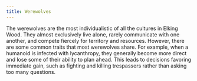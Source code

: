 ```yaml
---
title: Werewolves
---
```


The werewolves are the most individualistic of all the cultures in Elking Wood. They almost exclusively live alone, rarely communicate with one another, and compete fiercely for territory and resources. However, there are some common traits that most werewolves share. For example, when a humanoid is infected with lycanthropy, they generally become more direct and lose some of their ability to plan ahead. This leads to decisions favoring immediate gain, such as fighting and killing trespassers rather than asking too many questions.
